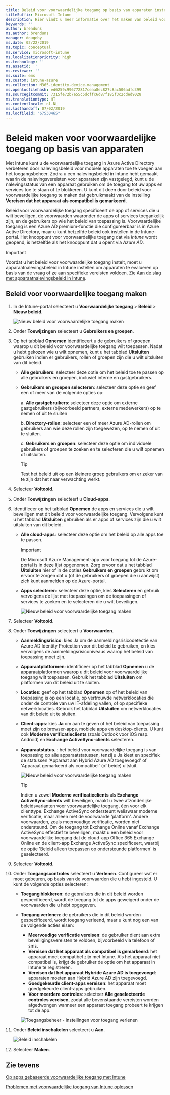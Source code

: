 ```yaml
---
title: Beleid voor voorwaardelijke toegang op basis van apparaten instellen met behulp van Intune
titleSuffix: Microsoft Intune
description: Hier vindt u meer informatie over het maken van beleid voor voorwaardelijke toegang op basis van apparaten met behulp van apparaatnalevingsbeleid van Microsoft Intune en Mobile Application Management (MAM).
keywords: ''
author: brenduns
ms.author: brenduns
manager: dougeby
ms.date: 02/22/2019
ms.topic: conceptual
ms.service: microsoft-intune
ms.localizationpriority: high
ms.technology: ''
ms.assetid: ''
ms.reviewer: ''
ms.suite: ems
ms.custom: intune-azure
ms.collection: M365-identity-device-management
ms.openlocfilehash: ed6259c996772817ceaa8ec827c8ac506adfd399
ms.sourcegitcommit: 7315fe72b7e55c5dcffc6d87f185f3c2cded9028
ms.translationtype: HT
ms.contentlocale: nl-NL
ms.lasthandoff: 07/02/2019
ms.locfileid: "67530465"
---
```

# <a name="create-a-device-based-conditional-access-policy"></a>Beleid maken voor voorwaardelijke toegang op basis van apparaten

Met Intune kunt u de voorwaardelijke toegang in Azure Active Directory verbeteren door nalevingsbeleid voor mobiele apparaten toe te voegen aan het toegangsbeheer. Zodra u een nalevingsbeleid in Intune hebt gemaakt waarin de nalevingsvereisten voor apparaten zijn vastgelegd, kunt u de nalevingsstatus van een apparaat gebruiken om de toegang tot uw apps en services toe te staan of te blokkeren. U kunt dit doen door beleid voor voorwaardelijke toegang te maken dat gebruikmaakt van de instelling **Vereisen dat het apparaat als compatibel is gemarkeerd**.  

Beleid voor voorwaardelijke toegang specificeert de app of services die u wilt beveiligen, de voorwaarden waaronder de apps of services toegankelijk zijn, en de gebruikers op wie het beleid van toepassing is. Voorwaardelijke toegang is een Azure AD premium-functie die configureerbaar is in Azure Active Directory, maar u kunt hetzelfde beleid ook instellen in de Intune-portal. Het knooppunt voor voorwaardelijke toegang dat via *Intune* wordt geopend, is hetzelfde als het knooppunt dat u opent via *Azure AD*.  

> [!IMPORTANT]
> Voordat u het beleid voor voorwaardelijke toegang instelt, moet u apparaatnalevingsbeleid in Intune instellen om apparaten te evalueren op basis van de vraag of ze aan specifieke vereisten voldoen. Zie [Aan de slag met apparaatnalevingsbeleid in Intune](device-compliance-get-started.md).

## <a name="create-conditional-access-policy"></a>Beleid voor voorwaardelijke toegang maken

1. In de Intune-portal selecteert u **Voorwaardelijke toegang** > **Beleid** > **Nieuw beleid**.
   
    ![Nieuw beleid voor voorwaardelijke toegang maken](media/create-conditional-access-intune/create-ca.png)
 
2. Onder **Toewijzingen** selecteert u **Gebruikers en groepen**. 
3. Op het tabblad **Opnemen** identificeert u de gebruikers of groepen waarop u dit beleid voor voorwaardelijke toegang wilt toepassen. Nadat u hebt gekozen wie u wilt opnemen, kunt u het tabblad **Uitsluiten** gebruiken indien er gebruikers, rollen of groepen zijn die u wilt uitsluiten van dit beleid.  
    - **Alle gebruikers**: selecteer deze optie om het beleid toe te passen op alle gebruikers en groepen, inclusief interne en gastgebruikers.
  
    - **Gebruikers en groepen selecteren**: selecteer deze optie en geef een of meer van de volgende opties op:
  
      a. **Alle gastgebruikers**: selecteer deze optie om externe gastgebruikers (bijvoorbeeld partners, externe medewerkers) op te nemen of uit te sluiten
       
      b. **Directory-rollen**: selecteer een of meer Azure AD-rollen om gebruikers aan wie deze rollen zijn toegewezen, op te nemen of uit te sluiten.
      
      c. **Gebruikers en groepen**: selecteer deze optie om individuele gebruikers of groepen te zoeken en te selecteren die u wilt opnemen of uitsluiten.
     
       > [!TIP]  
       > Test het beleid uit op een kleinere groep gebruikers om er zeker van te zijn dat het naar verwachting werkt.
4. Selecteer **Voltooid**.
5. Onder **Toewijzingen** selecteert u **Cloud-apps**. 
6. Identificeer op het tabblad **Opnemen** de apps en services die u wilt beveiligen met dit beleid voor voorwaardelijke toegang. Vervolgens kunt u het tabblad **Uitsluiten** gebruiken als er apps of services zijn die u wilt uitsluiten van dit beleid.
    - **Alle cloud-apps**: selecteer deze optie om het beleid op alle apps toe te passen.
      > [!IMPORTANT]  
      > De Microsoft Azure Management-app voor toegang tot de Azure-portal is in deze lijst opgenomen. Zorg ervoor dat u het tabblad **Uitsluiten** hier of in de opties **Gebruikers en groepen** gebruikt om ervoor te zorgen dat u (of de gebruikers of groepen die u aanwijst) zich kunt aanmelden op de Azure-portal. 

    - **Apps selecteren**: selecteer deze optie, kies **Selecteren** en gebruik vervolgens de lijst met toepassingen om de toepassingen of services te zoeken en te selecteren die u wilt beveiligen.
    
      ![Nieuw beleid voor voorwaardelijke toegang maken](media/create-conditional-access-intune/create-ca-select-apps.png)

7. Selecteer **Voltooid**.
8. Onder **Toewijzingen** selecteert u **Voorwaarden**.
    - **Aanmeldingsrisico**: kies Ja om de aanmeldingsrisicodetectie van Azure AD Identity Protection voor dit beleid te gebruiken, en kies vervolgens de aanmeldingsrisiconiveaus waarop het beleid van toepassing moet zijn.
    - **Apparaatplatformen**: identificeer op het tabblad **Opnemen** u de apparaatplatformen waarop u dit beleid voor voorwaardelijke toegang wilt toepassen. Gebruik het tabblad **Uitsluiten** om platformen van dit beleid uit te sluiten.
    - **Locaties**: geef op het tabblad **Opnemen** op of het beleid van toepassing is op een locatie, op vertrouwde netwerklocaties die onder de controle van uw IT-afdeling vallen, of op specifieke netwerklocaties. Gebruik het tabblad **Uitsluiten** om netwerklocaties van dit beleid uit te sluiten. 
    - **Client-apps**: kies **Ja** om aan te geven of het beleid van toepassing moet zijn op browser-apps, mobiele apps en desktop-clients. U kunt ook **Moderne verificatieclients** (zoals Outlook voor iOS resp. Android) en **Exchange ActiveSync-clients** selecteren.
    - **Apparaatstatus.** : het beleid voor voorwaardelijke toegang is van toepassing op alle apparaatstatussen, tenzij u Ja kiest en specifiek de statussen 'Apparaat aan Hybrid Azure AD toegevoegd' of 'Apparaat gemarkeerd als compatibel' (of beide) uitsluit.
    
      ![Nieuw beleid voor voorwaardelijke toegang maken](media/create-conditional-access-intune/create-ca-device-platforms.png)

      > [!TIP]  
      > Indien u zowel **Moderne verificatieclients** als **Exchange ActiveSync-clients** wilt beveiligen, maakt u twee afzonderlijke beleidsvarianten voor voorwaardelijke toegang, één voor elk clienttype. Exchange ActiveSync ondersteunt weliswaar moderne verificatie, maar alleen met de voorwaarde 'platform'. Andere voorwaarden, zoals meervoudige verificatie, worden niet ondersteund. Om de toegang tot Exchange Online vanaf Exchange ActiveSync effectief te beveiligen, maakt u een beleid voor voorwaardelijke toegang dat de cloud-app Office 365 Exchange Online en de client-app Exchange ActiveSync specificeert, waarbij de optie 'Beleid alleen toepassen op ondersteunde platformen' is geselecteerd.

9. Selecteer **Voltooid**.
10. Onder **Toegangscontroles** selecteert u **Verlenen**. Configureer wat er moet gebeuren, op basis van de voorwaarden die u hebt ingesteld.  U kunt de volgende opties selecteren:
    - **Toegang blokkeren**: de gebruikers die in dit beleid worden gespecificeerd, wordt de toegang tot de apps geweigerd onder de voorwaarden die u hebt opgegeven.
    - **Toegang verlenen**: de gebruikers die in dit beleid worden gespecificeerd, wordt toegang verleend, maar u kunt nog een van de volgende acties eisen:
      - **Meervoudige verificatie vereisen**: de gebruiker dient aan extra beveiligingsvereisten te voldoen, bijvoorbeeld via telefoon of sms.
      - **Vereisen dat het apparaat als compatibel is gemarkeerd**: het apparaat moet compatibel zijn met Intune. Als het apparaat niet compatibel is, krijgt de gebruiker de optie om het apparaat in Intune te registreren. 
      - **Vereisen dat het apparaat Hybride Azure AD is toegevoegd**: apparaten moeten aan Hybrid Azure AD zijn toegevoegd.
      - **Goedgekeurde client-apps vereisen**: het apparaat moet goedgekeurde client-apps gebruiken. 
      - **Voor meerdere controles**: selecteer **Alle geselecteerde controles vereisen**, zodat alle bovenstaande vereisten worden afgedwongen wanneer een apparaat toegang probeert te krijgen tot de app.
    
      ![Toegangsbeheer - instellingen voor toegang verlenen](media/create-conditional-access-intune/create-ca-grant-access-settings.png)
 
11. Onder **Beleid inschakelen** selecteert u **Aan**.
     
     ![Beleid inschakelen](media/create-conditional-access-intune/enable-policy.png)

12. Selecteer **Maken**.

## <a name="see-also"></a>Zie tevens
[Op apps gebaseerde voorwaardelijke toegang met Intune](app-based-conditional-access-intune.md)

[Problemen met voorwaardelijke toegang van Intune oplossen](https://support.microsoft.com/help/4456106)
